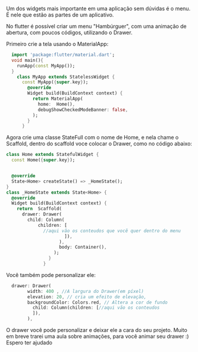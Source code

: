 Um dos widgets mais importante em uma aplicação sem dúvidas é o menu. É nele que estão as partes de um aplicativo.

No flutter é possível criar um menu "Hambúrguer", com uma animação de abertura, com poucos códigos, utilizando o Drawer.



Primeiro crie a tela usando o MaterialApp:
```dart
  import 'package:flutter/material.dart';
  void main(){
    runApp(const MyApp());
  }
    class MyApp extends StatelessWidget {
      const MyApp({super.key});
        @override
        Widget build(BuildContext context) {
          return MaterialApp(
            home:  Home(), 
            debugShowCheckedModeBanner: false,
          );
        }
      }
 ```     
Agora crie uma classe StateFull com o nome de Home, e nela chame o Scaffold, dentro do scaffold voce colocar o Drawer, como no código abaixo:


```dart
class Home extends StatefulWidget {
  const Home({super.key});


  @override
  State<Home> createState() => _HomeState();
}
class _HomeState extends State<Home> {
  @override
  Widget build(BuildContext context) {
    return  Scaffold(
      drawer: Drawer(
        child: Column(
            children: [
              //aqui vão os conteudos que vocẽ quer dentro do menu
                      ]),
                    ),
                    body: Container(),
                  );
                }
              }
```
Você também pode personalizar ele:
```dart
  drawer: Drawer(
        width: 400 , //A largura do Drawer(em píxel)
        elevation: 20, // cria um efeito de elevação,
        backgroundColor: Colors.red, // Altera a cor de fundo
          child: Column(children: [//aqui vão os conteudos
          ]),
        ),
```


O drawer você pode personalizar e deixar ele a cara do seu projeto. Muito em breve trarei uma aula sobre animações, para você animar seu drawer :) Espero ter ajudado